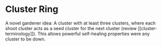 # Cluster Ring
A novel gardener idea: A cluster with at least three clusters, where each shoot cluster acts as a seed cluster for the next cluster (review [[cluster-terminology]]). This allows powerful self-healing properties were any cluster to be down.
